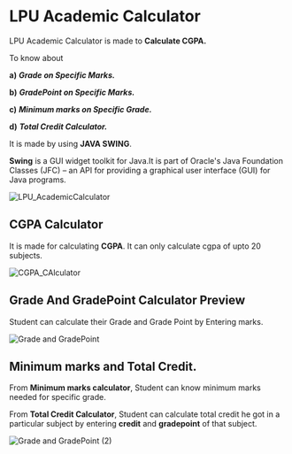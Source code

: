 # LPU Academic Calculator

LPU Academic Calculator is made to **Calculate CGPA.**

To know about

**a)** **_Grade on Specific Marks._**

**b)** **_GradePoint on Specific Marks._**

**c)** **_Minimum marks on Specific Grade._**

**d)** **_Total Credit Calculator._**


It is made by using **JAVA SWING**.

**Swing** is a GUI widget toolkit for Java.It is part of Oracle's Java Foundation Classes (JFC) – an API for providing a graphical user interface (GUI) for Java programs.


![LPU_AcademicCalculator](https://user-images.githubusercontent.com/95349420/234034931-ae52c844-4fe2-4cda-b777-8f206e537c7f.png)

## CGPA Calculator
It is made for calculating **CGPA**. It can only calculate cgpa of upto 20 subjects.


![CGPA_CAlculator](https://user-images.githubusercontent.com/95349420/234035352-bf0e3aa1-7445-4cb4-bc5a-9a45adc1e289.png)


## Grade And GradePoint Calculator Preview

Student can calculate their Grade and Grade Point by Entering marks.


![Grade and GradePoint](https://user-images.githubusercontent.com/95349420/234035965-ec4271b8-91e7-43d6-988c-dc0388c445dd.png)



## Minimum marks and Total Credit.
From **Minimum marks calculator**, Student can know minimum marks needed for specific grade.

From **Total Credit Calculator**, Student can calculate total credit he got in a particular subject by entering **credit** and **gradepoint** of that subject.


![Grade and GradePoint (2)](https://user-images.githubusercontent.com/95349420/234037332-e311fac4-7dd5-4976-998f-f79105e6e533.png)

